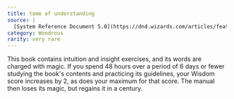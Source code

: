 ```yaml
---
title: tome of understanding
source: |
  [System Reference Document 5.0](https://dnd.wizards.com/articles/features/systems-reference-document-srd)
category: Wondrous
rarity: very rare
---
```


This book contains intuition and insight exercises, and its words are charged with magic. If you spend 48 hours over a period of 6 days or fewer studying the book's contents and practicing its guidelines, your Wisdom score increases by 2, as does your maximum for that score. The manual then loses its magic, but regains it in a century.
